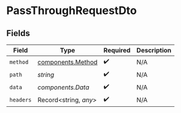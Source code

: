 # PassThroughRequestDto


## Fields

| Field                                                  | Type                                                   | Required                                               | Description                                            |
| ------------------------------------------------------ | ------------------------------------------------------ | ------------------------------------------------------ | ------------------------------------------------------ |
| `method`                                               | [components.Method](../../models/components/method.md) | :heavy_check_mark:                                     | N/A                                                    |
| `path`                                                 | *string*                                               | :heavy_check_mark:                                     | N/A                                                    |
| `data`                                                 | *components.Data*                                      | :heavy_check_mark:                                     | N/A                                                    |
| `headers`                                              | Record<string, *any*>                                  | :heavy_check_mark:                                     | N/A                                                    |